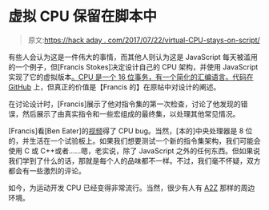 # 虚拟 CPU 保留在脚本中

> 原文:[https://hack aday . com/2017/07/22/virtual-CPU-stays-on-script/](https://hackaday.com/2017/07/22/virtual-cpu-stays-on-script/)

有些人会认为这是一件伟大的事情，而其他人则认为这是 JavaScript 每天被滥用的一个例子，但[Francis Stokes]决定设计自己的 CPU 架构，并使用 JavaScript 实现了它的虚拟版本[。CPU 是一个 16 位事务，有一个简化的汇编语言。代码在](https://francisstokes.wordpress.com/2017/07/20/16-bit-vm-in-javascript/) [GitHub](https://github.com/francisrstokes/16bitjs) 上，但真正的价值是【Francis 的】在原帖中对设计的阐述。

在讨论设计时，[Francis]展示了他对指令集的第一次检查，讨论了他发现的错误，然后展示了由真实指令和一些宏组成的最终集，以处理其他常见情况。

[Francis]看[Ben Eater]的[视频](https://hackaday.com/2017/04/10/8-bit-breadboard-computer-is-up-to-8-hours/)得了 CPU bug。当然，[本的]中央处理器是 8 位的，并生活在一个试验板上。如果我们想要测试一个新的指令集架构，我们可能会使用 C 或 C++或者……嗯，老实说，除了 JavaScript 之外的任何东西。但如果说我们学到了什么的话，那就是每个人的品味都不一样。不过，我们毫不怀疑，双方都会有一些激烈的评论。

如今，为运动开发 CPU 已经变得非常流行。当然，很少有人有 [A2Z](https://hackaday.com/2017/01/13/fpga-computer-covers-a-to-z/) 那样的周边环境。